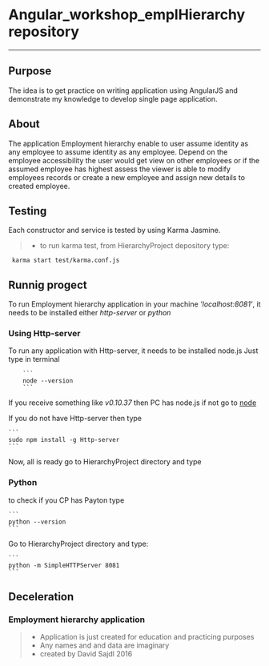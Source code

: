 
# Angular_workshop_emplHierarchy repository

***
## Purpose

The idea is to get practice on writing application using AngularJS and demonstrate my knowledge to develop single page application. 

## About
The application Employment hierarchy enable to user assume identity as any employee to assume identity as any employee. Depend on the employee accessibility the user would get view on other employees or if the assumed employee has highest assess the viewer is able to modify employees records or create a new employee and assign new details to created employee.

## Testing
Each constructor and service is tested by using Karma Jasmine.

 > * to run karma test, from HierarchyProject depository type:

     
     karma start test/karma.conf.js
     

## Runnig progect
To run Employment hierarchy application in your machine *'localhost:8081'*, it needs to be installed either *http-server* or *python*

### Using Http-server

To run any application with Http-server, it needs to be installed node.js
Just type in terminal 

		```
		node --version
		```

If you receive something like *v0.10.37* then PC has node.js if not go to [node](https://nodejs.org/en/)

If you do not have Http-server then type

	```
	sudo npm install -g Http-server
	```

Now, all is ready go to HierarchyProject directory and type

### Python 

to check if you CP has Payton type 

	```
	python --version
	```

Go to HierarchyProject directory and type:

	```
	python -m SimpleHTTPServer 8081
	```

## Deceleration

### Employment hierarchy application

> * Application is just created for education and practicing purposes 
> * Any names and and data are imaginary 
> * created by David Sajdl 2016 
